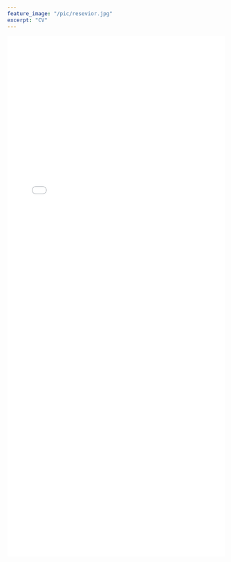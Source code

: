 ```yaml
---
feature_image: "/pic/resevior.jpg"
excerpt: "CV"
---
```


<object data="/pdf/Petersen_CV_2017.pdf" type="application/pdf" width="100%" height="1200">
<iframe src="/pdf/Petersen_CV_2017.pdf" width="100%" height="1200" style="border: none;">
This browser does not support PDFs. Please download the PDF to view it: <a href="/pdf/Petersen_CV_2017.pdf">Download PDF</a>
</iframe>
</object>







































